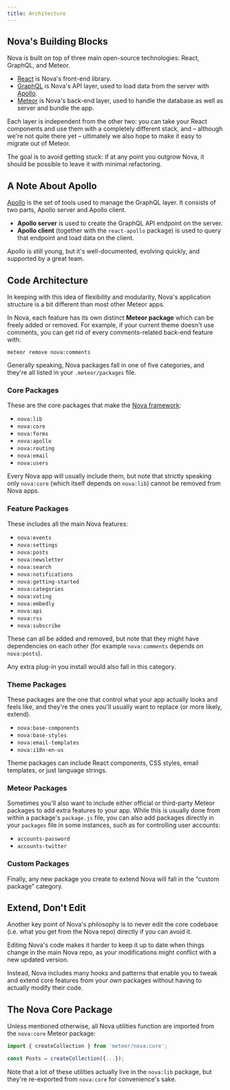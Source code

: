 ```yaml
---
title: Architecture
---
```


## Nova's Building Blocks

Nova is built on top of three main open-source technologies: React, GraphQL, and Meteor. 

- [React](https://facebook.github.io/react/) is Nova's front-end library.
- [GraphQL](http://graphql.org) is Nova's API layer, used to load data from the server with [Apollo](http://apollostack.com). 
- [Meteor](http://meteor.com) is Nova's back-end layer, used to handle the database as well as server and bundle the app. 

Each layer is independent from the other two: you can take your React components and use them with a completely different stack, and – although we're not quite there yet – ultimately we also hope to make it easy to migrate out of Meteor.

The goal is to avoid getting stuck: if at any point you outgrow Nova, it should be possible to leave it with minimal refactoring. 

## A Note About Apollo

[Apollo](http://apollostack.com) is the set of tools used to manage the GraphQL layer. It consists of two parts, Apollo server and Apollo client. 

- **Apollo server** is used to create the GraphQL API endpoint on the server.
- **Apollo client** (together with the `react-apollo` package) is used to query that endpoint and load data on the client. 

Apollo is still young, but it's well-documented, evolving quickly, and supported by a great team. 

## Code Architecture

In keeping with this idea of flexibility and modularity, Nova's application structure is a bit different than most other Meteor apps. 

In Nova, each feature has its own distinct **Meteor package** which can be freely added or removed. For example, if your current theme doesn't use comments, you can get rid of every comments-related back-end feature with:

```
meteor remove nova:comments
```

Generally speaking, Nova packages fall in one of five categories, and they're all listed in your `.meteor/packages` file.

### Core Packages

These are the core packages that make the [Nova framework](tutorial-framework.html):

- `nova:lib`
- `nova:core`
- `nova:forms`
- `nova:apollo`
- `nova:routing`
- `nova:email`
- `nova:users` 

Every Nova app will usually include them, but note that strictly speaking only `nova:core` (which itself depends on `nova:lib`) cannot be removed from Nova apps. 

### Feature Packages

These includes all the main Nova features:

- `nova:events`
- `nova:settings`
- `nova:posts`
- `nova:newsletter`
- `nova:search`
- `nova:notifications`
- `nova:getting-started`
- `nova:categories`
- `nova:voting`
- `nova:embedly`
- `nova:api`
- `nova:rss`
- `nova:subscribe`

These can all be added and removed, but note that they might have dependencies on each other (for example `nova:comments` depends on `nova:posts`).

Any extra plug-in you install would also fall in this category.

### Theme Packages

These packages are the one that control what your app actually looks and feels like, and they're the ones you'll usually want to replace (or more likely, extend).

- `nova:base-components`
- `nova:base-styles`
- `nova:email-templates`
- `nova:i18n-en-us`

Theme packages can include React components, CSS styles, email templates, or just language strings. 

### Meteor Packages

Sometimes you'll also want to include either official or third-party Meteor packages to add extra features to your app. While this is usually done from within a package's `package.js` file, you can also add packages directly in your `packages` file in some instances, such as for controlling user accounts:

- `accounts-password`
- `accounts-twitter`

### Custom Packages

Finally, any new package you create to extend Nova will fall in the “custom package” category. 

## Extend, Don't Edit

Another key point of Nova's philosophy is to never edit the core codebase (i.e. what you get from the Nova repo) directly if you can avoid it. 

Editing Nova's code makes it harder to keep it up to date when things change in the main Nova repo, as your modifications might conflict with a new updated version. 

Instead, Nova includes many hooks and patterns that enable you to tweak and extend core features from your *own* packages without having to actually modify their code. 

## The Nova Core Package

Unless mentioned otherwise, all Nova utilities function are imported from the `nova:core` Meteor package:

```js
import { createCollection } from 'meteor/nova:core';

const Posts = createCollection({...});
```

Note that a lot of these utilities actually live in the `nova:lib` package, but they're re-exported from `nova:core` for convenience's sake. 